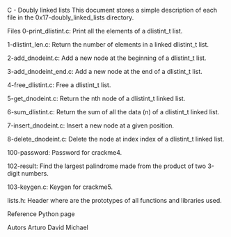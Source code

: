 C - Doubly linked lists
This document stores a simple description of each file in the 0x17-doubly_linked_lists directory.

Files
0-print_dlistint.c: Print all the elements of a dlistint_t list.

1-dlistint_len.c: Return the number of elements in a linked dlistint_t list.

2-add_dnodeint.c: Add a new node at the beginning of a dlistint_t list.

3-add_dnodeint_end.c: Add a new node at the end of a dlistint_t list.

4-free_dlistint.c: Free a dlistint_t list.

5-get_dnodeint.c: Return the nth node of a dlistint_t linked list.

6-sum_dlistint.c: Return the sum of all the data (n) of a dlistint_t linked list.

7-insert_dnodeint.c: Insert a new node at a given position.

8-delete_dnodeint.c: Delete the node at index index of a dlistint_t linked list.

100-password: Password for crackme4.

102-result: Find the largest palindrome made from the product of two 3-digit numbers.

103-keygen.c: Keygen for crackme5.

lists.h: Header where are the prototypes of all functions and libraries used.

Reference
Python page

Autors
Arturo David Michael
